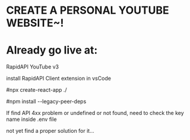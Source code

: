 # CREATE A PERSONAL YOUTUBE WEBSITE~!

# Already go live at:

RapidAPI YouTube v3

install RapidAPI Client extension in vsCode

#npx create-react-app ./

#npm install --legacy-peer-deps

If find API 4xx problem or undefined or not found, need to check the key name inside .env file

not yet find a proper solution for it...

